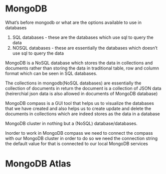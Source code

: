 # MongoDB


What’s before mongodb or what are the options available to use in databases
1. SQL databases - these are the databases which use sql to query the data
2. NOSQL databases - these are essentially the databases which doesn’t use sql to query the data


MongoDB is a NoSQL database which stores the data in collections and documents rather than storing the data in traditional table, row and column format which can be seen in SQL databases.

The collections in mongodb(NoSQL databases) are essentially the collection of documents in return the document is a collection of JSON data (heirerchial json data is also allowed in documents of MongoDB database)

MongoDB compass is a GUI tool that helps us to visualize the databases that we have created and also helps us to create update and delete the documents in collections which are indeed stores as the data in a database

MongoDB cluster in nothing but a (NoSQL) database/databases.

Inorder to work in MongoDB compass we need to connect the compass with our MongoDB cluster in order to do so we need the connection string the default value for that is connected to our local MongoDB services

# MongoDB Atlas 


